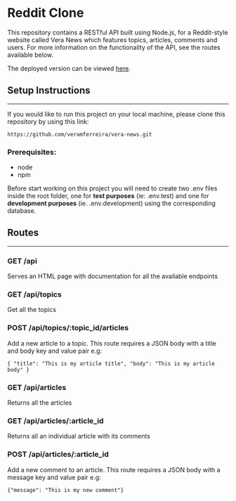 # Reddit Clone

This repository contains a RESTful API built using Node.js, for a Reddit-style website called Vera News which features topics, articles, comments and users. For more information on the functionality of the API, see the routes available below.

The deployed version can be viewed [here](https://vera-news.onrender.com/api).

## Setup Instructions
---

If you would like to run this project on your local machine, please clone this repository by using this link:

```
https://github.com/veramferreira/vera-news.git
```

### Prerequisites:

- node
- npm


Before start working on this project you will need to create two .env files inside the root folder, one for **test purposes** (ie: .env.test) and one for **development purposes** (ie. .env.development) using the corresponding database.

## Routes

---

### **GET /api**

Serves an HTML page with documentation for all the available endpoints


### **GET /api/topics**

Get all the topics

### **POST /api/topics/:topic_id/articles**

Add a new article to a topic. This route requires a JSON body with a title and body key and value pair e.g:

`{
  "title": "This is my article title",
  "body": "This is my article body"
}`

### **GET /api/articles**

Returns all the articles

### **GET /api/articles/:article_id**

Returns all an individual article with its comments

### **POST /api/articles/:article_id**

Add a new comment to an article. This route requires a JSON body with a message key and value pair e.g:

`{"message": "This is my new comment"}`